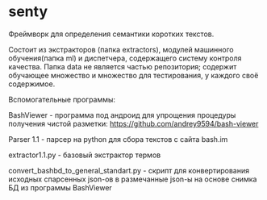 # senty

Фреймворк для определения семантики коротких текстов.

Состоит из экстракторов (папка extractors), модулей машинного обучения(папка ml) и диспетчера, содержащего систему контроля качества. Папка data не является частью репозитория; содержит обучающее множество и множество для тестирования, у каждого своё содержимое. 

Вспомогательные программы:

BashViewer - программа под андроид для упрощения процедуры получения чистой разметки: https://github.com/andrey9594/bash-viewer

Parser 1.1 - парсер на python для сбора текстов с сайта bash.im

extraсtor1.1.py - базовый экстрактор термов

convert_bashbd_to_general_standart.py - скрипт для конвертирования исходных спарсенных json-ов в размечанные json-ы на основе снимка БД из программы BashViewer


